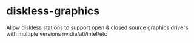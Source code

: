 # diskless-graphics
Allow diskless stations to support open &amp; closed source graphics drivers with multiple versions nvidia/ati/intel/etc
